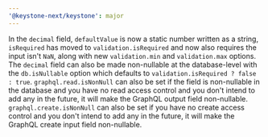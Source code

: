 ```yaml
---
'@keystone-next/keystone': major
---
```


In the `decimal` field, `defaultValue` is now a static number written as a string, `isRequired` has moved to `validation.isRequired` and now also requires the input isn't `NaN`, along with new `validation.min` and `validation.max` options. The `decimal` field can also be made non-nullable at the database-level with the `db.isNullable` option which defaults to `validation.isRequired ? false : true`. `graphql.read.isNonNull` can also be set if the field is non-nullable in the database and you have no read access control and you don't intend to add any in the future, it will make the GraphQL output field non-nullable. `graphql.create.isNonNull` can also be set if you have no create access control and you don't intend to add any in the future, it will make the GraphQL create input field non-nullable.
